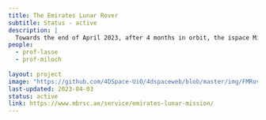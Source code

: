 ```yaml
---
title: The Emirates Lunar Rover
subtitle: Status - active
description: |
  Towards the end of April 2023, after 4 months in orbit, the ispace Mission 1 will put the Emirates Lunar Rover (nickname Rashid) on the Moon. On board the rover is a Langmuir probe system developed and build by Eidsvoll Electronics in close cooperation with members from the 4DSpace Research Group. During the 14 days surface operations following touchdown, 4DSPace member Lasse Clausen will help command the rover from mission control center in Dubai, hopefully making unprecedented measurements of the lunar plasma environment.
people:
  - prof-lasse
  - prof-miloch
  
layout: project
image: "https://github.com/4DSpace-UiO/4dspaceweb/blob/master/img/FMRoverRearMaterialsMarked.jpg"
last-updated: 2023-04-03
status: active
link: https://www.mbrsc.ae/service/emirates-lunar-mission/
---
```

 
